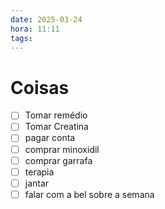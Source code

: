 ```yaml
---
date: 2025-03-24
hora: 11:11
tags:
---
```





# Coisas

- [ ] Tomar remédio
- [ ] Tomar Creatina
- [ ] pagar conta
- [ ] comprar minoxidil
- [ ] comprar garrafa
- [ ] terapia
- [ ] jantar
- [ ] falar com a bel sobre a semana